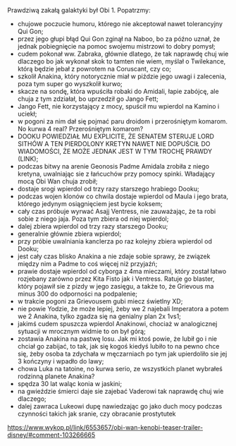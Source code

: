 Prawdziwą zakałą galaktyki był Obi 1. Popatrzmy:
- chujowe poczucie humoru, którego nie akceptował nawet tolerancyjny Qui Gon;
- przez jego głupi błąd Qui Gon zginął na Naboo, bo za późno uznał, że jednak pobiegnięcie na pomoc swojemu mistrzowi to dobry pomysł;
- cudem pokonał ww. Zabraka, głównie dlatego, że tak naprawdę chuj wie dlaczego bo jak wykonał skok to tamten nie wiem, myślał o Twilekance, którą będzie jebał z powrotem na Coruscant, czy co;
- szkolił Anakina, który notorycznie miał w piździe jego uwagi i zalecenia, poza tym super go wyszkolił kurwo;
- skacze na sondę, która wpuściła robaki do Amidali, łapie zabójcę, ale chuja z tym zdziałał, bo uprzedził go Jango Fett;
- Jango Fett, nie korzystający z mocy, spuścił mu wpierdol na Kamino i uciekł;
- w pogoni za nim dał się pojmać paru droidom i przerośniętym komarom. No kurwa 4 real? Przerośniętym komarom?
- DOOKU POWIEDZIAŁ MU EXPLICITE, ŻE SENATEM STERUJE LORD SITHÓW A TEN PIERDOLONY KRETYN NAWET NIE DOPUŚCIŁ DO WIADOMOŚCI, ŻE MOŻE JEDNAK JEST W TYM TROCHĘ PRAWDY (LINK);
- podczas bitwy na arenie Geonosis Padme Amidala zrobiła z niego kretyna, uwalniając sie z łańcuchów przy pomocy spinki. Władający mocą Obi Wan chuja zrobił;
- dostaje srogi wpierdol od trzy razy starszego hrabiego Dooku;
- podczas wojen klonów co chwila dostaje wpierdol od Maula i jego brata, którego jedynym osiągnięciem jest bycie koksem;
- cały czas próbuje wyrwać Asajj Ventress, nie zauważając, że ta robi sobie z niego jaja. Poza tym zbiera od niej wpierdol;
- dalej zbiera wpierdol od trzy razy starszego Dooku;
- generalnie głównie zbiera wpierdol;
- przy próbie uwalniania kanclerza po raz kolejny zbiera wpierdol od Dooku;
- jest cały czas blisko Anakina a nie zdaje sobie sprawy, że związek między nim a Padme to coś więcej niż przyjaźń;
- prawie dostaje wpierdol od cyborga z 4ma mieczami, który został łatwo rozjebany zarówno przez Kita Fisto jak i Ventress. Ratuje go blaster, który pojawił sie z pizdy w jego zasięgu, a także to, że Grievous ma minus 300 do odporności na podpalenie;
- w trakcie pogoni za Grievousem gubi miecz świetlny XD;
- nie powie Yodzie, że może lepiej, żeby we 2 najebali Imperatora a potem we 2 Anakina, tylko zgadza się na genialny plan 2x 1vs1;
- jakimś cudem spuszcza wpierdol Anakinowi, chociaż w analogicznej sytuacji w mrocznym widmie to on był górą;
- zostawia Anakina na pastwę losu. Jak mi ktoś powie, że lubił go i nie chciał go zabijać, to tak, jak się kogoś kiedyś lubiło to na pewno chce się, żeby osoba ta zdychała w męczarniach po tym jak upierdoliło sie jej 3 kończyny i wpadło do lawy;
- chowa Luka na tatoine, no kurwa serio, ze wszystkich planet wybrałeś rodzinną planete Anakina?
- spędza 30 lat waląc konia w jaskini;
- na gwieździe śmierci daje sie zajebać Vaderowi tak naprawdę chuj wie dlaczego;
- dalej zawraca Lukeowi dupę nawiedzając go jako duch mocy podczas czynności takich jak sranie, czy obracanie prostytutek

https://www.wykop.pl/link/6553657/obi-wan-kenobi-teaser-trailer-disney/#comment-103266665
